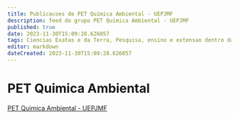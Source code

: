 ```yaml
---
title: Publicacoes de PET Quimica Ambiental - UEPJMF 
description: feed do grupo PET Quimica Ambiental - UEPJMF
published: true
date: 2023-11-30T15:09:28.626057
tags: Ciencias Exatas e da Terra, Pesquisa, ensino e extensao dentro da area de Quimica e Ciencias Ambientais
editor: markdown
dateCreated: 2023-11-30T15:09:28.626057
---
```


# PET Quimica Ambiental
[PET Quimica Ambiental - UEPJMF](/grupo/21PETQuimicaAmbientalUEPJMF.md)